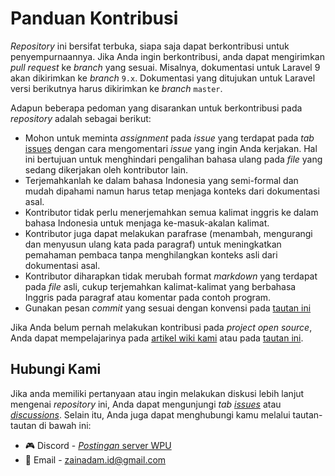 # Panduan Kontribusi

_Repository_ ini bersifat terbuka, siapa saja dapat berkontribusi untuk penyempurnaannya. Jika Anda ingin berkontribusi, anda dapat mengirimkan _pull request_ ke _branch_ yang sesuai. Misalnya, dokumentasi untuk Laravel 9 akan dikirimkan ke _branch_ `9.x`. Dokumentasi yang ditujukan untuk Laravel versi berikutnya harus dikirimkan ke _branch_ `master`.

Adapun beberapa pedoman yang disarankan untuk berkontribusi pada _repository_ adalah sebagai berikut:

- Mohon untuk meminta _assignment_ pada _issue_ yang terdapat pada _tab_ [issues](https://github.com/sensasi-delight/dokumentasi-laravel/issues?q=is%3Aissue+is%3Aopen+label%3A%22good+first+issue%22) dengan cara mengomentari _issue_ yang ingin Anda kerjakan. Hal ini bertujuan untuk menghindari pengalihan bahasa ulang pada _file_ yang sedang dikerjakan oleh kontributor lain.
- Terjemahkanlah ke dalam bahasa Indonesia yang semi-formal dan mudah dipahami namun harus tetap menjaga konteks dari dokumentasi asal.
- Kontributor tidak perlu menerjemahkan semua kalimat inggris ke dalam bahasa Indonesia untuk menjaga ke-masuk-akalan kalimat.
- Kontributor juga dapat melakukan parafrase (menambah, mengurangi dan menyusun ulang kata pada paragraf) untuk meningkatkan pemahaman pembaca tanpa menghilangkan konteks asli dari dokumentasi asal.
- Kontributor diharapkan tidak merubah format _markdown_ yang terdapat pada _file_ asli, cukup terjemahkan kalimat-kalimat yang berbahasa Inggris pada paragraf atau komentar pada contoh program.
- Gunakan pesan _commit_ yang sesuai dengan konvensi pada [tautan ini](https://gist.github.com/joshbuchea/6f47e86d2510bce28f8e7f42ae84c716)

Jika Anda belum pernah melakukan kontribusi pada _project open source_, Anda dapat mempelajarinya pada [artikel wiki kami](https://github.com/lara-army/dokumentasi-laravel/wiki/Tutorial-Kontribusi) atau pada [tautan ini](https://github.com/endymuhardin/belajarGit/blob/master/cara-berkontribusi-opensources-github.md).

## Hubungi Kami

Jika anda memiliki pertanyaan atau ingin melakukan diskusi lebih lanjut mengenai _repository_ ini, Anda dapat mengunjungi _tab_ [_issues_](https://github.com/sensasi-delight/dokumentasi-laravel/issues) atau [_discussions_](https://github.com/sensasi-delight/dokumentasi-laravel/discussions). Selain itu, Anda juga dapat menghubungi kamu melalui tautan-tautan di bawah ini:

- 🎮 Discord - [_Postingan_ server WPU](https://discord.com/channels/722002048643497994/1061997538560966717)
- 📧 Email - [zainadam.id@gmail.com](mailto:zainadam.id@gmail.com?subject=[GitHub]%20Dokumentasi%20Laravel)
